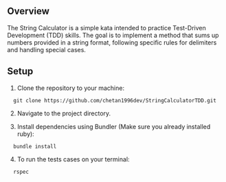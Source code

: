 ## Overview

The String Calculator is a simple kata intended to practice Test-Driven Development (TDD) skills. The goal is to implement a method that sums up numbers provided in a string format, following specific rules for delimiters and handling special cases.

## Setup

1. Clone the repository to your machine:
  ```
    git clone https://github.com/chetan1996dev/StringCalculatorTDD.git
  ```

2. Navigate to the project directory.

3. Install dependencies using Bundler (Make sure you already installed ruby):
  ```
    bundle install
  ```

4. To run the tests cases on your terminal:
  ```
    rspec
  ```

